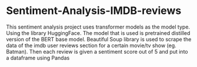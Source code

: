 # Sentiment-Analysis-IMDB-reviews
This sentiment analysis project uses transformer models as the model type. Using the library HuggingFace. The model that is used is pretrained distilled version of the BERT base model. Beautiful Soup library is used to scrape the data of the imdb user reviews section for a certain movie/tv show (eg. Batman). Then each review is given a sentiment score out of 5 and put into a dataframe using Pandas
